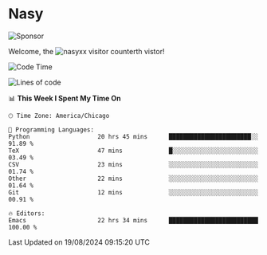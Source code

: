 # Nasy

<!--
<p align="center">
<img height="200" src="https://github-readme-stats.vercel.app/api?username=nasyxx&count_private=true&show_icons=true&theme=dracula&include_all_commits=true"/>
<img height="200" src="https://github-readme-stats.vercel.app/api/top-langs/?username=nasyxx&theme=dracula&hide=html,jupyter+notebook&count_private=true&show_icons=true"/>
</p>

  
----------------
-->

![Sponsor](https://img.shields.io/static/v1.svg?label=Sponsor&message=%E2%9D%A4&logo=GitHub&style=flat&color=pink)
 
Welcome, the ![nasyxx visitor counter](https://count.getloli.com/get/@nasyxx?theme=rule34)th vistor!
 
<!--START_SECTION:waka-->
![Code Time](http://img.shields.io/badge/Code%20Time-4%2C589%20hrs%207%20mins-blue)

![Lines of code](https://img.shields.io/badge/From%20Hello%20World%20I%27ve%20Written-6.4%20million%20lines%20of%20code-blue)

📊 **This Week I Spent My Time On** 

```text
🕑︎ Time Zone: America/Chicago

💬 Programming Languages: 
Python                   20 hrs 45 mins      ███████████████████████░░   91.89 % 
TeX                      47 mins             █░░░░░░░░░░░░░░░░░░░░░░░░   03.49 % 
CSV                      23 mins             ░░░░░░░░░░░░░░░░░░░░░░░░░   01.74 % 
Other                    22 mins             ░░░░░░░░░░░░░░░░░░░░░░░░░   01.64 % 
Git                      12 mins             ░░░░░░░░░░░░░░░░░░░░░░░░░   00.91 % 

🔥 Editors: 
Emacs                    22 hrs 34 mins      █████████████████████████   100.00 % 
```


 Last Updated on 19/08/2024 09:15:20 UTC
<!--END_SECTION:waka-->

<!-- ![visitors](https://visitor-badge.laobi.icu/badge?page_id=nasyxx.nasyxx) -->
